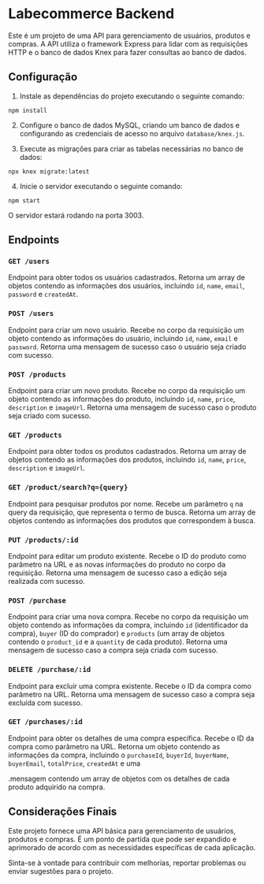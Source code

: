 # Labecommerce Backend

Este é um projeto de uma API para gerenciamento de usuários, produtos e compras. A API utiliza o framework Express para lidar com as requisições HTTP e o banco de dados Knex para fazer consultas ao banco de dados.

## Configuração

1. Instale as dependências do projeto executando o seguinte comando:

```shell
npm install
```

2. Configure o banco de dados MySQL, criando um banco de dados e configurando as credenciais de acesso no arquivo `database/knex.js`.

3. Execute as migrações para criar as tabelas necessárias no banco de dados:

```shell
npx knex migrate:latest
```

4. Inicie o servidor executando o seguinte comando:

```shell
npm start
```

O servidor estará rodando na porta 3003.

## Endpoints

### `GET /users`

Endpoint para obter todos os usuários cadastrados. Retorna um array de objetos contendo as informações dos usuários, incluindo `id`, `name`, `email`, `password` e `createdAt`.

### `POST /users`

Endpoint para criar um novo usuário. Recebe no corpo da requisição um objeto contendo as informações do usuário, incluindo `id`, `name`, `email` e `password`. Retorna uma mensagem de sucesso caso o usuário seja criado com sucesso.

### `POST /products`

Endpoint para criar um novo produto. Recebe no corpo da requisição um objeto contendo as informações do produto, incluindo `id`, `name`, `price`, `description` e `imageUrl`. Retorna uma mensagem de sucesso caso o produto seja criado com sucesso.

### `GET /products`

Endpoint para obter todos os produtos cadastrados. Retorna um array de objetos contendo as informações dos produtos, incluindo `id`, `name`, `price`, `description` e `imageUrl`.

### `GET /product/search?q={query}`

Endpoint para pesquisar produtos por nome. Recebe um parâmetro `q` na query da requisição, que representa o termo de busca. Retorna um array de objetos contendo as informações dos produtos que correspondem à busca.

### `PUT /products/:id`

Endpoint para editar um produto existente. Recebe o ID do produto como parâmetro na URL e as novas informações do produto no corpo da requisição. Retorna uma mensagem de sucesso caso a edição seja realizada com sucesso.

### `POST /purchase`

Endpoint para criar uma nova compra. Recebe no corpo da requisição um objeto contendo as informações da compra, incluindo `id` (identificador da compra), `buyer` (ID do comprador) e `products` (um array de objetos contendo o `product_id` e a `quantity` de cada produto). Retorna uma mensagem de sucesso caso a compra seja criada com sucesso.

### `DELETE /purchase/:id`

Endpoint para excluir uma compra existente. Recebe o ID da compra como parâmetro na URL. Retorna uma mensagem de sucesso caso a compra seja excluída com sucesso.

### `GET /purchases/:id`

Endpoint para obter os detalhes de uma compra específica. Recebe o ID da compra como parâmetro na URL. Retorna um objeto contendo as informações da compra, incluindo o `purchaseId`, `buyerId`, `buyerName`, `buyerEmail`, `totalPrice`, `createdAt` e uma

.mensagem contendo um array de objetos com os detalhes de cada produto adquirido na compra.

## Considerações Finais

Este projeto fornece uma API básica para gerenciamento de usuários, produtos e compras. É um ponto de partida que pode ser expandido e aprimorado de acordo com as necessidades específicas de cada aplicação.

Sinta-se à vontade para contribuir com melhorias, reportar problemas ou enviar sugestões para o projeto.
